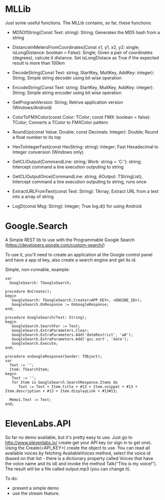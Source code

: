 # MLLib
Just some useful functions. The MLLib contains, so far, these functions:

- MD5OfString(Const Text: string): String;
  Generates the MD5 hash from a string
  
- DistanceInMetersFromCoordinates(Const x1, y1, x2, y2: single; isLongDistance: boolean = False): Single;
 Given a pair of coordinates (degrees), calcute it distance. Set isLongDistace as True if the expected result is more than 100km
 
- DecodeString(Const Text: string; StartKey, MultKey, AddKey: integer): String;
  Simple string decoder using bit wise operation
  
- EncodeString(Const Text: string; StartKey, MultKey, AddKey: integer): String;
  Simple string encoder using bit wise operation
  
- GetProgramVersion: String;
  Retrive application version (Windows/Android)
  
- ColorToFMXColor(const Color: TColor; const FMX: boolean = false): TColor;
  Converts a TColor to FMXColor pattern
  
- RoundUp(const Value: Double; const Decimals: Integer): Double;
  Round a float number to its top 

- HexToIntegerFast(const HexString: string): Integer;
  Fast Hexadecimal to Integer conversion (Windows only)
  
- GetCLIOutput(CommandLine: string; Work: string = 'C:\'): string;
  Intercept command a line execution outputing to string
  
- GetCLIOutputOnce(CommandLine: string; AOutput: TStringList);
  Intercept command a line execution outputing to string, runs once
  
- ExtractURLFromText(const Text: String): TArray<String>;
  Extract URL from a text into a array of string
  
- LogD(const Msg: String): Integer;
  True log.d() for using Android

# Google.Search

A Simple REST lib to use with the Programmable Google Search (https://developers.google.com/custom-search/)

  To use it, you'll need to create an application at the Google control panel and have a app id key, also create a search engine and get its id.
  
  Simple, non-runnable, example:
  ```
  var
    GoogleSearch: TGoogleSearch;

  procedure OnCreate();
  begin
     GoogleSearch: TGoogleSearch.Create(<APP_KEY>, <ENGINE_ID>);
     GoogleSearch.OnResponse := OnGoogleResponse;
  end;
  
  procedure GoogleSearch(Text: String);
  begin
     GoogleSearch.SearchFor := Text;
     GoogleSearch.ExtraParameters.Clear;
     GoogleSearch.ExtraParameters.Add('dateRestrict', 'w8');
     GoogleSearch.ExtraParameters.Add('gsc.sort', 'date');
     GoogleSearch.Execute;
  end;
  
  procedure onGoogleResponse(Sender: TObject);
  var
    Text := '';
    Item: TSearchItem;
  begin
     Text := '';
     for Item in GoogleSearch.SearchResponse.Items do
        Text := Text + Item.title + #13 + Item.snippet + #13 + Item.description + #13 + Item.displayLink + #13#13; 
     
    Memo1.Text := Text;
  end;
  ```
  
 # ElevenLabs.API
  
So far no demo available, but it's pretty easy to use. Just go to http://www.elevenlabs.io/ create get your API key (or sign in to get one). Using the Create(<API_KEY>) create the object to use. You can read all available voices by fetching AvailableVoices method, select the voice id (based on that list - there is a dictionary property called Voices that have the voice name and its id) and invoke the method Talk("This is my voice!"). The result will be a file called output.mp3 (you can change it). 
  
To do:
  - present a simple demo
  - use the stream feature.
  
  
